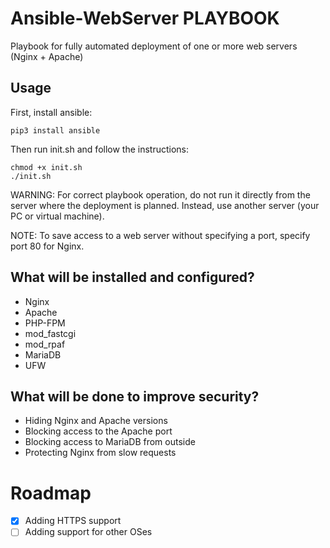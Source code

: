 # Ansible-WebServer PLAYBOOK
Playbook for fully automated deployment of one or more web servers (Nginx + Apache)

## Usage

First, install ansible:
```
pip3 install ansible
```

Then run init.sh and follow the instructions:
```
chmod +x init.sh
./init.sh
```
WARNING: For correct playbook operation, do not run it directly from the server where the deployment is planned. Instead, use another server (your PC or virtual machine).

NOTE: To save access to a web server without specifying a port, specify port 80 for Nginx.

## What will be installed and configured?
- Nginx
- Apache
- PHP-FPM
- mod_fastcgi
- mod_rpaf
- MariaDB
- UFW

## What will be done to improve security?
- Hiding Nginx and Apache versions
- Blocking access to the Apache port
- Blocking access to MariaDB from outside
- Protecting Nginx from slow requests

# Roadmap

- [X] Adding HTTPS support
- [ ] Adding support for other OSes
